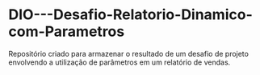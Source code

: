 # DIO---Desafio-Relatorio-Dinamico-com-Parametros
Repositório criado para armazenar o resultado de um desafio de projeto envolvendo a utilização de parâmetros em um relatório de vendas.
